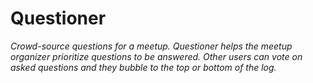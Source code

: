 # Questioner
*Crowd-source questions for a meetup.*
*Questioner helps the meetup organizer prioritize questions to be answered.*
*Other users can vote on asked questions and they bubble to the top or bottom of the log.*
